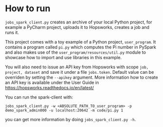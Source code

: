 # How to run

`jobs_spark_client.py` creates an archive of your local Python project, for example a PyCharm project, uploads it to
Hopsworks, creates a job and runs it.
 
This project comes with a toy example of a Python project, `user_program`. It contains a program called `pi.py` 
which computes the Pi number in PySpark and also makes use of the `user_program/resources/util.py` module to showcase
how to import and use libraries in this example. 
 
You will also need to issue an API key from Hopsworks with scope `job, project, dataset` and save it under a file
`jobs.token`. Default value can be overriden by setting the `--apikey` argument. More information how to
create an API key is available under the User Guide in https://hopsworks.readthedocs.io/en/latest/ 
  
You can run the spark-client with:
 
`jobs_spark_client.py -w <ABSOLUTE_PATH_TO_user_program> -p demo_spark_admin000 -u localhost:20642 -m code/pi.py 1`
 
you can get more information by doing `jobs_spark_client.py -h`.
